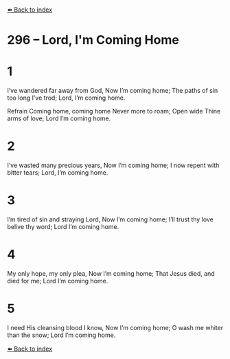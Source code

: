[⬅️ Back to index](../README.md)

# 296 – Lord, I'm Coming Home


# 1
I’ve wandered far away from God,
Now I’m coming home;
The paths of sin too long I’ve trod;
Lord, I’m coming home.

Refrain
Coming home, coming home
Never more to roam;
Open wide Thine arms of love;
Lord I’m coming home.

# 2
I’ve wasted many precious years,
Now I’m coming home;
I now repent with bitter tears;
Lord, I’m coming home.

# 3
I’m tired of sin and straying Lord,
Now I’m coming home;
I’ll trust thy love belive thy word;
Lord I’m coming home.

# 4
My only hope, my only plea,
Now I’m coming home;
That Jesus died, and died for me;
Lord I’m coming home.

# 5
I need His cleansing blood I know,
Now I’m coming home;
O wash me whiter than the snow;
Lord I’m coming home.

[⬅️ Back to index](../README.md)
